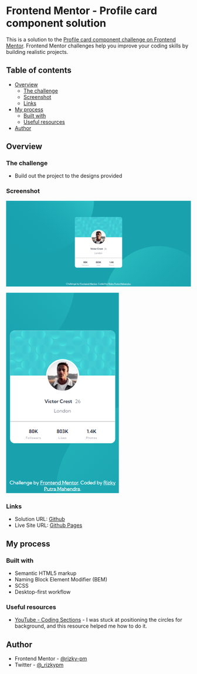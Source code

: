 # Frontend Mentor - Profile card component solution

This is a solution to the [Profile card component challenge on Frontend Mentor](https://www.frontendmentor.io/challenges/profile-card-component-cfArpWshJ). Frontend Mentor challenges help you improve your coding skills by building realistic projects.

## Table of contents

-   [Overview](#overview)
    -   [The challenge](#the-challenge)
    -   [Screenshot](#screenshot)
    -   [Links](#links)
-   [My process](#my-process)
    -   [Built with](#built-with)
    -   [Useful resources](#useful-resources)
-   [Author](#author)

## Overview

### The challenge

-   Build out the project to the designs provided

### Screenshot

![Preview Desktop](./result-screenshots/preview-desktop.png)

![Preview Mobile](./result-screenshots/preview-mobile.png)

### Links

-   Solution URL: [Github](https://github.com/rizky-pm/fm_profile-card-component)
-   Live Site URL: [Github Pages](https://rizky-pm.github.io/fm_profile-card-component/)

## My process

### Built with

-   Semantic HTML5 markup
-   Naming Block Element Modifier (BEM)
-   SCSS
-   Desktop-first workflow

### Useful resources

-   [YouTube - Coding Sections](https://youtu.be/vjObtWO5RvU) - I was stuck at positioning the circles for background, and this resource helped me how to do it.

## Author

-   Frontend Mentor - [@rizky-pm](https://www.frontendmentor.io/profile/rizky-pm)
-   Twitter - [@\_rizkypm](https://twitter.com/_rizkypm)
